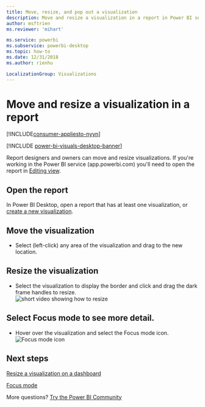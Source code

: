 ```yaml
---
title: Move, resize, and pop out a visualization
description: Move and resize a visualization in a report in Power BI service and Desktop
author: msftrien
ms.reviewer: 'mihart'

ms.service: powerbi
ms.subservice: powerbi-desktop
ms.topic: how-to
ms.date: 12/31/2018
ms.author: rienhu

LocalizationGroup: Visualizations
---
```

# Move and resize a visualization in a report

[!INCLUDE[consumer-appliesto-nyyn](../includes/consumer-appliesto-nyyn.md)]    

[!INCLUDE [power-bi-visuals-desktop-banner](../includes/power-bi-visuals-desktop-banner.md)]

Report designers and owners can move and resize visualizations. If you're working in the Power BI service (app.powerbi.com) you'll need to open the report in [Editing view](../create-reports/service-interact-with-a-report-in-editing-view.md). 

## Open the report
In Power BI Desktop, open a report that has at least one visualization, or [create a new visualization](power-bi-report-add-visualizations-i.md). 

## Move the visualization
* Select (left-click) any area of the visualization and drag to the new location.

## Resize the visualization
* Select the visualization to display the border and click and drag the dark frame handles to resize.  
  ![short video showing how to resize](media/power-bi-visualization-move-and-resize/untitled.gif)

## Select Focus mode to see more detail.
* Hover over the visualization and select the Focus mode icon.
  ![Focus mode icon](media/power-bi-visualization-move-and-resize/pbi_popouticon.jpg)

## Next steps
[Resize a visualization on a dashboard](../create-reports/service-dashboard-edit-tile.md)  

[Focus mode](../consumer/end-user-focus.md)

More questions? [Try the Power BI Community](https://community.powerbi.com/)

